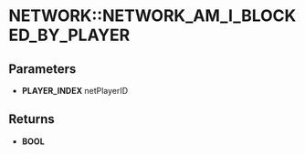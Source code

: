 # NETWORK::NETWORK_AM_I_BLOCKED_BY_PLAYER

## Parameters
* **PLAYER_INDEX** netPlayerID

## Returns
* **BOOL**